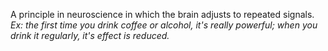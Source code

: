 A principle in neuroscience in which the brain adjusts to repeated signals.
	*Ex: the first time you drink coffee or alcohol, it's really powerful; when you drink it regularly, it's effect is reduced.*
